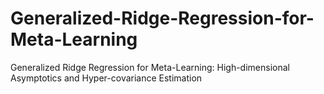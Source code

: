 # Generalized-Ridge-Regression-for-Meta-Learning
Generalized Ridge Regression for Meta-Learning: High-dimensional Asymptotics and Hyper-covariance Estimation

